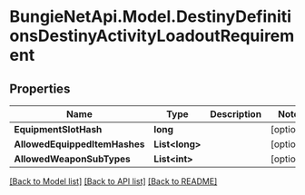 # BungieNetApi.Model.DestinyDefinitionsDestinyActivityLoadoutRequirement
## Properties

Name | Type | Description | Notes
------------ | ------------- | ------------- | -------------
**EquipmentSlotHash** | **long** |  | [optional] 
**AllowedEquippedItemHashes** | **List&lt;long&gt;** |  | [optional] 
**AllowedWeaponSubTypes** | **List&lt;int&gt;** |  | [optional] 

[[Back to Model list]](../README.md#documentation-for-models) [[Back to API list]](../README.md#documentation-for-api-endpoints) [[Back to README]](../README.md)

